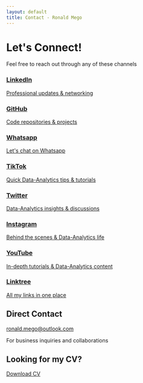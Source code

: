 ```yaml
---
layout: default
title: Contact - Ronald Mego
---
```


<div class="contact-header">
  <h1>Let's Connect!</h1>
  <p class="subtitle">Feel free to reach out through any of these channels</p>
</div>

<div class="contact-grid">
  <a href="https://www.linkedin.com/in/ronaldmego/" class="contact-card linkedin" target="_blank">
    <i class="fab fa-linkedin"></i>
    <h3>LinkedIn</h3>
    <p>Professional updates & networking</p>
  </a>

  <a href="https://github.com/ronaldmego" class="contact-card github" target="_blank">
    <i class="fab fa-github"></i>
    <h3>GitHub</h3>
    <p>Code repositories & projects</p>
  </a>
  
  <a href="https://wa.me/51937443453" class="contact-card whatsapp" target="_blank">  
    <i class="fab fa-whatsapp"></i>  
    <h3>Whatsapp</h3>  
    <p>Let's chat on Whatsapp</p>  
  </a>

  <a href="https://www.tiktok.com/@ronald_mego" class="contact-card tiktok" target="_blank">
    <i class="fab fa-tiktok"></i>
    <h3>TikTok</h3>
    <p>Quick Data-Analytics tips & tutorials</p>
  </a>

  <a href="https://x.com/MGOData" class="contact-card twitter" target="_blank">
    <i class="fab fa-twitter"></i>
    <h3>Twitter</h3>
    <p>Data-Analytics insights & discussions</p>
  </a>
  
  <a href="https://www.instagram.com/megodata" class="contact-card instagram" target="_blank">
    <i class="fab fa-instagram"></i>
    <h3>Instagram</h3>
    <p>Behind the scenes & Data-Analytics life</p>
  </a>
  
  <a href="https://www.youtube.com/@ronaldmego" class="contact-card youtube" target="_blank">
    <i class="fab fa-youtube"></i>
    <h3>YouTube</h3>
    <p>In-depth tutorials & Data-Analytics content</p>
  </a>

  <a href="https://linktr.ee/ronaldmego" class="contact-card linktree" target="_blank">
    <i class="fas fa-link"></i>
    <h3>Linktree</h3>
    <p>All my links in one place</p>
  </a>
</div>

<div class="contact-email">
  <h2>Direct Contact</h2>
  <a href="mailto:ronald.mego@outlook.com" class="email-link">
    <i class="fas fa-envelope"></i>
    ronald.mego@outlook.com
  </a>
  <p class="email-note">For business inquiries and collaborations</p>
</div>

<div class="download-cv-section">
  <h2>Looking for my CV?</h2>
  <a href="/assets/docs/RonaldMego_CV.pdf" class="download-cv-button">
    <i class="fas fa-download"></i> Download CV
  </a>
</div>